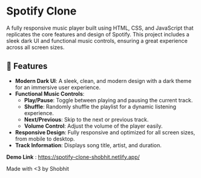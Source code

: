 # Spotify Clone

A fully responsive music player built using HTML, CSS, and JavaScript that replicates the core features and design of Spotify. This project includes a sleek dark UI and functional music controls, ensuring a great experience across all screen sizes.

## 🚀 Features

- **Modern Dark UI**: A sleek, clean, and modern design with a dark theme for an immersive user experience.
- **Functional Music Controls**:
  - **Play/Pause**: Toggle between playing and pausing the current track.
  - **Shuffle**: Randomly shuffle the playlist for a dynamic listening experience.
  - **Next/Previous**: Skip to the next or previous track.
  - **Volume Control**: Adjust the volume of the player easily.
- **Responsive Design**: Fully responsive and optimized for all screen sizes, from mobile to desktop.
- **Track Information**: Displays song title, artist, and duration.

**Demo Link** : https://spotify-clone-shobhit.netlify.app/

Made with <3 by Shobhit
